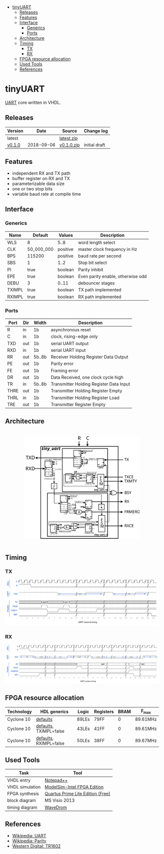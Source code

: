 - [tinyUART](#tinyuart)
  * [Releases](#releases)
  * [Features](#features)
  * [Interface](#interface)
    + [Generics](#generics)
    + [Ports](#ports)
  * [Architecture](#architecture)
  * [Timing](#timing)
    + [TX](#tx)
    + [RX](#rx)
  * [FPGA resource allocation](#fpga-resource-allocation)
  * [Used Tools](#used-tools)
  * [References](#references)


# tinyUART
[UART](https://en.wikipedia.org/wiki/Universal_asynchronous_receiver-transmitter) core written in VHDL.


## Releases

| Version                                                  | Date       | Source                                                                                                 | Change log                                                                               |
| -------------------------------------------------------- | ---------- | ------------------------------------------------------------------------------------------------------ | ---------------------------------------------------------------------------------------- |
| latest                                                   |            | <a id="raw-url" href="https://github.com/akaeba/tinyUART/archive/refs/heads/master.zip">latest.zip</a> |                                                                                          |
| [v0.1.0](https://github.com/akaeba/tinyUART/tree/v0.1.0) | 2018-09-06 | <a id="raw-url" href="https://github.com/akaeba/tinyUART/archive/refs/tags/v0.1.0.zip">v0.1.0.zip</a>  | initial draft                                                                            |


## Features

* independent RX and TX path
* buffer register on RX and TX
* parameterizable data size
* one or two stop bits
* variable baud rate at compile time


## Interface

### Generics

| Name   | Default    | Values   | Description                       |
| ------ | ---------- | -------- | --------------------------------- |
| WLS    | 8          | 5..8     | word length select                |
| CLK    | 50_000_000 | positive | master clock frequency in Hz      |
| BPS    | 115200     | positive | baud rate per second              |
| SBS    | 1          | 1..2     | Stop bit select                   |
| PI     | true       | boolean  | Parity inhibit                    |
| EPE    | true       | boolean  | Even parity enable, otherwise odd |
| DEBU   | 3          | 0..11    | debouncer stages                  |
| TXIMPL | true       | boolean  | TX path implemented               |
| RXIMPL | true       | boolean  | RX path implemented               |


### Ports

| Port | Dir | Width  | Description                             |
| ---- | --- | ------ | --------------------------------------- |
| R    | in  | 1b     | asynchronous reset                      |
| C    | in  | 1b     | clock, rising-edge only                 |
| TXD  | out | 1b     | serial UART output                      |
| RXD  | in  | 1b     | serial UART input                       |
| RR   | out | 5b..8b | Receiver Holding Register Data Output   |
| PE   | out | 1b     | Parity error                            |
| FE   | out | 1b     | Framing error                           |
| DR   | out | 1b     | Data Received, one clock cycle high     |
| TR   | in  | 5b..8b | Transmitter Holding Register Data Input |
| THRE | out | 1b     | Transmitter Holding Register Empty      |
| THRL | in  | 1b     | Transmitter Holding Register Load       |
| TRE  | out | 1b     | Transmitter Register Empty              |


## Architecture

<br/>
<center><img src="./doc/readme/tiny_uart_arch.svg" height="75%" width="75%" alt="block level diagram" title="tiny UART simplified system architecture" /></center>
<br/>


## Timing

### TX

<center><img src="./doc/readme/tiny_uart_if_timing_tx.svg" height="100%" width="100%" alt="timing diagram tiny UART" title="interface timing UART transmit" /></center>


### RX

<center><img src="./doc/readme/tiny_uart_if_timing_rx.svg" height="100%" width="100%" alt="timing diagram tiny UART" title="interface timing UART receive" /></center>


## FPGA resource allocation

| Technology | HDL generics                        | Logic | Registers | BRAM | F<sub>max</sub> |
| ---------- | ----------------------------------- | ----- | --------- | ---- | --------------- |
| Cyclone 10 | [defaults](#Generics)               | 89LEs | 79FF      | 0    | 89.61MHz        |
| Cyclone 10 | [defaults](#Generics), TXIMPL=false | 43LEs | 41FF      | 0    | 89.61MHz        |
| Cyclone 10 | [defaults](#Generics), RXIMPL=false | 50LEs | 38FF      | 0    | 89.67MHz        |


## Used Tools

| Task            | Tool                                                                                     |
| --------------- | ---------------------------------------------------------------------------------------- |
| VHDL entry      | [Notepad++](https://notepad-plus-plus.org)                                               |
| VHDL simulation | [ModelSim-Intel FPGA Edition](http://fpgasoftware.intel.com/?product=modelsim_ae#tabs-2) |
| FPGA synthesis  | [Quartus Prime Lite Edition (Free)](http://fpgasoftware.intel.com/?edition=lite)         |
| block diagram   | MS Visio 2013                                                                            |
| timing diagram  | [WaveDrom](https://github.com/wavedrom/wavedrom.github.io/releases)                      |


## References

* [Wikipedia: UART](https://en.wikipedia.org/wiki/Universal_asynchronous_receiver-transmitter)
* [Wikipedia: Parity](https://en.wikipedia.org/wiki/Parity_bit)
* [Western Digital: TR1602](https://datasheetspdf.com/pdf-file/1412122/WesternDigital/TR1602/1)
